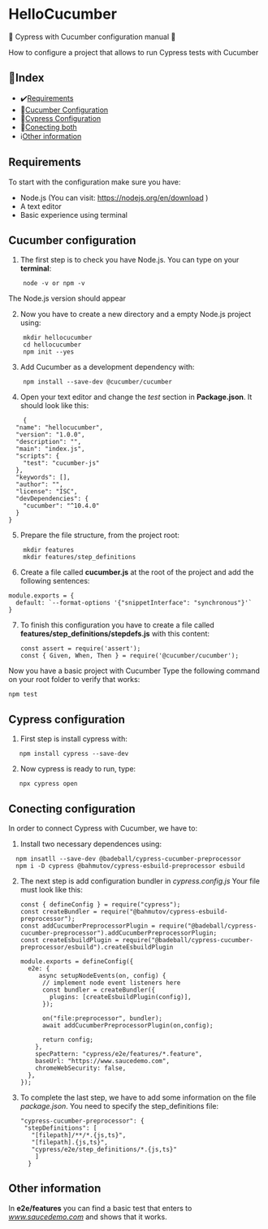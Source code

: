 # HelloCucumber

🌳 Cypress with Cucumber configuration manual 🥒

How to configure a project that allows to run Cypress tests with Cucumber

## 📇Index

- ✔️[Requirements](#requirements)
- 🥒[Cucumber Configuration](#cucumber-configuration)
- 🌳[Cypress Configuration](#cypress-configuration)
- 🥪[Conecting both](#conecting-configuration)
- ℹ️[Other information](#other-information)

## Requirements

To start with the configuration make sure you have:

- Node.js (You can visit: https://nodejs.org/en/download )
- A text editor
- Basic experience using terminal

## Cucumber configuration

1. The first step is to check you have Node.js. You can type on your **terminal**:

````
    node -v or npm -v
````

 The Node.js version should appear

2. Now you have to create a new directory and a empty Node.js project using:

````
    mkdir hellocucumber
    cd hellocucumber
    npm init --yes
````

3. Add Cucumber as a development dependency with:

````
    npm install --save-dev @cucumber/cucumber
````

4. Open your text editor and change the *test* section in **Package.json**. It should look like this:

````
    {
  "name": "hellocucumber",
  "version": "1.0.0",
  "description": "",
  "main": "index.js",
  "scripts": {
    "test": "cucumber-js"
  },
  "keywords": [],
  "author": "",
  "license": "ISC",
  "devDependencies": {
    "cucumber": "^10.4.0"
  }
}

````
5. Prepare the file structure, from the project root:

````
    mkdir features
    mkdir features/step_definitions
````
6. Create a file called **cucumber.js** at the root of the project and add the following sentences:

````
module.exports = {
  default: `--format-options '{"snippetInterface": "synchronous"}'`
}

````

7. To finish this configuration you have to create a file called **features/step_definitions/stepdefs.js** with this content:

    ````
    const assert = require('assert');
    const { Given, When, Then } = require('@cucumber/cucumber');
    
    ````
 Now you have a basic project with Cucumber
 Type the following command on your root folder to verify that works:

 ````
npm test

````



## Cypress configuration

1. First step is install cypress with:

````
   npm install cypress --save-dev
````

2. Now cypress is ready to run, type:

````
   npx cypress open
````


## Conecting configuration

In order to connect Cypress with Cucumber, we have to:

1. Install two necessary dependences using:

````
  npm insatll --save-dev @badeball/cypress-cucumber-preprocessor
  npm i -D cypress @bahmutov/cypress-esbuild-preprocessor esbuild

````

2. The next step is add configuration bundler in *cypress.config.js*
   Your file must look like this:
   ````
   const { defineConfig } = require("cypress");
   const createBundler = require("@bahmutov/cypress-esbuild-preprocessor");
   const addCucumberPreprocessorPlugin = require("@badeball/cypress-cucumber-preprocessor").addCucumberPreprocessorPlugin;
   const createEsbuildPlugin = require("@badeball/cypress-cucumber-preprocessor/esbuild").createEsbuildPlugin

   module.exports = defineConfig({
     e2e: {
        async setupNodeEvents(on, config) {
         // implement node event listeners here
         const bundler = createBundler({
           plugins: [createEsbuildPlugin(config)],
         });

         on("file:preprocessor", bundler);
         await addCucumberPreprocessorPlugin(on,config);

         return config;
       },
       specPattern: "cypress/e2e/features/*.feature",
       baseUrl: "https://www.saucedemo.com",
       chromeWebSecurity: false,
     },
   });

4. To complete the last step, we have to add some information on the file *package.json*. You need to specify the step_definitions file:
   ````
   "cypress-cucumber-preprocessor": {
    "stepDefinitions": [
      "[filepath]/**/*.{js,ts}",
      "[filepath].{js,ts}",
      "cypress/e2e/step_definitions/*.{js,ts}"
       ]
     }

   ````
## Other information

In **e2e/features** you can find a basic test that enters to *www.saucedemo.com* and shows that it works.
